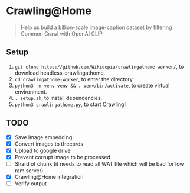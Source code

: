 # Crawling@Home

> Help us build a billion-scale image-caption dataset by filtering Common Crawl with OpenAI CLIP

## Setup

1. `git clone https://github.com/Wikidepia/crawlingathome-worker/`, to download headless-crawlingathome.
2. `cd crawlingathome-worker`, to enter the directory.
3. `python3 -m venv venv && . venv/bin/activate`, to create virtual environment.
4. `. setup.sh`, to install dependencies.
5. `python3 crawlingathome.py`, to start Crawling!

## TODO
- [x] Save image embedding 
- [x] Convert images to tfrecords
- [x] Upload to google drive
- [x] Prevent corrupt image to be processed
- [ ] Shard of chunk (it needs to read all WAT file which will be bad for low ram server)
- [x] Crawling@Home integration
- [ ] Verify output
